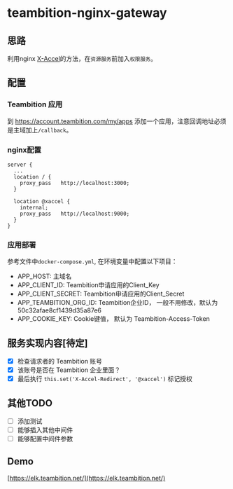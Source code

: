 teambition-nginx-gateway
========================

## 思路

利用nginx [X-Accel](https://www.nginx.com/resources/wiki/start/topics/examples/x-accel/)的方法，在`资源服务`前加入`权限服务`。

## 配置

### Teambition 应用
到 https://account.teambition.com/my/apps 添加一个应用，注意回调地址必须是主域加上`/callback`。

### nginx配置
```
server {
  ...
  location / {
    proxy_pass   http://localhost:3000;
  }

  location @xaccel {
    internal;
    proxy_pass   http://localhost:9000;
  }
}
```

### 应用部署
参考文件中`docker-compose.yml`, 在环境变量中配置以下项目：
- APP_HOST: 主域名
- APP_CLIENT_ID: Teambition申请应用的Client_Key
- APP_CLIENT_SECRET: Teambition申请应用的Client_Secret
- APP_TEAMBITION_ORG_ID: Teambition企业ID， 一般不用修改，默认为 50c32afae8cf1439d35a87e6
- APP_COOKIE_KEY: Cookie键值， 默认为 Teambition-Access-Token

## 服务实现内容[待定]
- [x] 检查请求者的 Teambition 账号
- [x] 该账号是否在 Teambition 企业里面？
- [x] 最后执行 `this.set('X-Accel-Redirect', '@xaccel')` 标记授权

## 其他TODO
- [ ] 添加测试
- [ ] 能够插入其他中间件
- [ ] 能够配置中间件参数

## Demo
[https://elk.teambition.net/](https://elk.teambition.net/)
